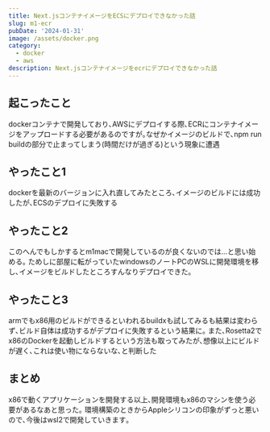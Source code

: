 ```yaml
---
title: Next.jsコンテナイメージをECSにデプロイできなかった話
slug: m1-ecr
pubDate: '2024-01-31'
image: /assets/docker.png
category:
  - docker
  - aws
description: Next.jsコンテナイメージをecrにデプロイできなかった話
---
```


## 起こったこと
dockerコンテナで開発しており､AWSにデプロイする際､ECRにコンテナイメージをアップロードする必要があるのですが｡なぜかイメージのビルドで､npm run buildの部分で止まってしまう(時間だけが過ぎる)という現象に遭遇

##  やったこと1
dockerを最新のバージョンに入れ直してみたところ､イメージのビルドには成功したが､ECSのデプロイに失敗する

## やったこと2
このへんでもしかするとm1macで開発しているのが良くないのでは...と思い始める｡
ためしに部屋に転がっていたwindowsのノートPCのWSLに開発環境を移し､イメージをビルドしたところすんなりデプロイできた｡

## やったこと3
armでもx86用のビルドができるといわれるbuildxも試してみるも結果は変わらず､ビルド自体は成功するがデプロイに失敗するという結果に｡
また､Rosetta2でx86のDockerを起動しビルドするという方法も取ってみたが､想像以上にビルドが遅く､これは使い物にならないな､と判断した

## まとめ
x86で動くアプリケーションを開発する以上､開発環境もx86のマシンを使う必要があるなあと思った｡
環境構築のときからAppleシリコンの印象がずっと悪いので､今後はwsl2で開発していきます｡



